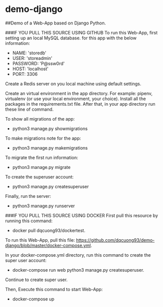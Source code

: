 # demo-django

##Demo of a Web-App based on Django Python.

###IF YOU PULL THIS SOURCE USING GITHUB
To run this Web-App, first setting up an local MySQL database.
for this app with the below information:
- NAME: 'storedb'
- USER: 'storeadmin'
- PASSWORD: 'P@ssw0rd'
- HOST: 'localhost' 
- PORT: 3306

Create a Redis server on you local machine using default settings. 

Create an virtual environment in the app directory. 
For example: pipenv, virtualenv (or use your local environment, your choice).
Install all the packages in the requirements.txt file. 
After that, in your app directory run these line of command.

To show all migrations of the app: 
- python3 manage.py showmigrations

To make migrations note for the app: 
- python3 manage.py makemigrations

To migrate the first run information:
- python3 manage.py migrate

To create the superuser account:
- python3 manage.py createsuperuser

Finally, run the server:
- python3 manage.py runserver

###IF YOU PULL THIS SOURCE USING DOCKER
First pull this resource by running this command: 
- docker pull dqcuong93/dockertest.

To run this Web-App, pull this file: https://github.com/dqcuong93/demo-django/blob/master/docker-compose.yml.

In your docker-compose.yml directory, run this command to create the super user account:
- docker-compose run web python3 manage.py createsuperuser.

Continue to create super user.

Then, Execute this command to start Web-App:
- docker-compose up 